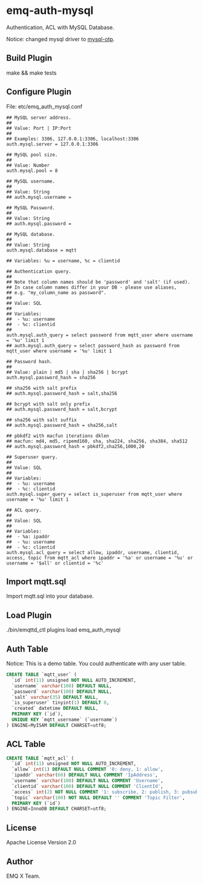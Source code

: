 
emq-auth-mysql
==============

Authentication, ACL with MySQL Database.

Notice: changed mysql driver to [mysql-otp](https://github.com/mysql-otp/mysql-otp).

Build Plugin
-------------

make && make tests

Configure Plugin
----------------

File: etc/emq_auth_mysql.conf

```
## MySQL server address.
##
## Value: Port | IP:Port
##
## Examples: 3306, 127.0.0.1:3306, localhost:3306
auth.mysql.server = 127.0.0.1:3306

## MySQL pool size.
##
## Value: Number
auth.mysql.pool = 8

## MySQL username.
##
## Value: String
## auth.mysql.username =

## MySQL Password.
##
## Value: String
## auth.mysql.password =

## MySQL database.
##
## Value: String
auth.mysql.database = mqtt

## Variables: %u = username, %c = clientid

## Authentication query.
##
## Note that column names should be 'password' and 'salt' (if used).
## In case column names differ in your DB - please use aliases,
## e.g. "my_column_name as password".
##
## Value: SQL
##
## Variables:
##  - %u: username
##  - %c: clientid
##
auth.mysql.auth_query = select password from mqtt_user where username = '%u' limit 1
## auth.mysql.auth_query = select password_hash as password from mqtt_user where username = '%u' limit 1

## Password hash.
##
## Value: plain | md5 | sha | sha256 | bcrypt
auth.mysql.password_hash = sha256

## sha256 with salt prefix
## auth.mysql.password_hash = salt,sha256

## bcrypt with salt only prefix
## auth.mysql.password_hash = salt,bcrypt

## sha256 with salt suffix
## auth.mysql.password_hash = sha256,salt

## pbkdf2 with macfun iterations dklen
## macfun: md4, md5, ripemd160, sha, sha224, sha256, sha384, sha512
## auth.mysql.password_hash = pbkdf2,sha256,1000,20

## Superuser query.
##
## Value: SQL
##
## Variables:
##  - %u: username
##  - %c: clientid
auth.mysql.super_query = select is_superuser from mqtt_user where username = '%u' limit 1

## ACL query.
##
## Value: SQL
##
## Variables:
##  - %a: ipaddr
##  - %u: username
##  - %c: clientid
auth.mysql.acl_query = select allow, ipaddr, username, clientid, access, topic from mqtt_acl where ipaddr = '%a' or username = '%u' or username = '$all' or clientid = '%c'

```

Import mqtt.sql
---------------

Import mqtt.sql into your database.

Load Plugin
-----------

./bin/emqttd_ctl plugins load emq_auth_mysql

Auth Table
----------

Notice: This is a demo table. You could authenticate with any user table.

```sql
CREATE TABLE `mqtt_user` (
  `id` int(11) unsigned NOT NULL AUTO_INCREMENT,
  `username` varchar(100) DEFAULT NULL,
  `password` varchar(100) DEFAULT NULL,
  `salt` varchar(35) DEFAULT NULL,
  `is_superuser` tinyint(1) DEFAULT 0,
  `created` datetime DEFAULT NULL,
  PRIMARY KEY (`id`),
  UNIQUE KEY `mqtt_username` (`username`)
) ENGINE=MyISAM DEFAULT CHARSET=utf8;
```

ACL Table
----------

```sql
CREATE TABLE `mqtt_acl` (
  `id` int(11) unsigned NOT NULL AUTO_INCREMENT,
  `allow` int(1) DEFAULT NULL COMMENT '0: deny, 1: allow',
  `ipaddr` varchar(60) DEFAULT NULL COMMENT 'IpAddress',
  `username` varchar(100) DEFAULT NULL COMMENT 'Username',
  `clientid` varchar(100) DEFAULT NULL COMMENT 'ClientId',
  `access` int(2) NOT NULL COMMENT '1: subscribe, 2: publish, 3: pubsub',
  `topic` varchar(100) NOT NULL DEFAULT '' COMMENT 'Topic Filter',
  PRIMARY KEY (`id`)
) ENGINE=InnoDB DEFAULT CHARSET=utf8;
```

License
-------

Apache License Version 2.0

Author
-------

EMQ X Team.

